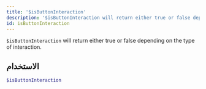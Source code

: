 ```yaml
---
title: '$isButtonInteraction'
description: '$isButtonInteraction will return either true or false depending on the type of the interaction.'
id: isButtonInteraction
---
```


`$isButtonInteraction` will return either true or false depending on the type of interaction.

## الاستخدام

```php
$isButtonInteraction
```
